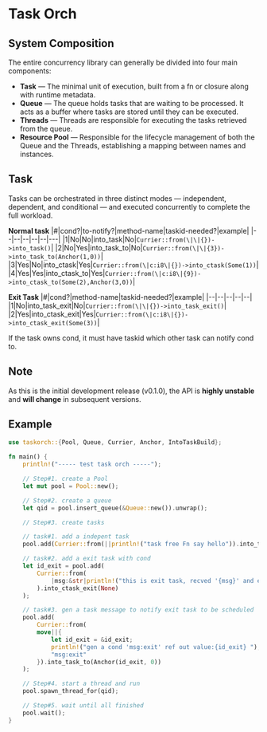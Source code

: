 # Task Orch

## System Composition
The entire concurrency library can generally be divided into four main components:

- **Task** — The minimal unit of execution, built from a fn or closure along with runtime metadata.
- **Queue** — The queue holds tasks that are waiting to be processed. It acts as a buffer where tasks are stored until they can be executed.
- **Threads** — Threads are responsible for executing the tasks retrieved from the queue.
- **Resource Pool** — Responsible for the lifecycle management of both the Queue and the Threads, establishing a mapping between names and instances.


## Task
Tasks can be orchestrated in three distinct modes — independent, dependent, and conditional — and executed concurrently to complete the full workload.

**Normal task**
|#|cond?|to-notify?|method-name|taskid-needed?|example|
|--|--|--|--|--|---|
|1|No|No|into_task|No|`Currier::from(\|\|{})->into_task()`|
|2|No|Yes|into_task_to|No|`Currier::from(\|\|{3})->into_task_to(Anchor(1,0))`|
|3|Yes|No|into_ctask|Yes|`Currier::from(\|c:i8\|{})->into_ctask(Some(1))`|
|4|Yes|Yes|into_ctask_to|Yes|`Currier::from(\|c:i8\|{9})->into_ctask_to(Some(2),Anchor(3,0))`|

**Exit Task**
|#|cond?|method-name|taskid-needed?|example|
|--|--|--|--|--|
|1|No|into_task_exit|No|`Currier::from(\|\|{})->into_task_exit()`|
|2|Yes|into_ctask_exit|Yes|`Currier::from(\|c:i8\|{})->into_ctask_exit(Some(3))`|


If the task owns cond, it must have taskid which other task can notify cond to.


## Note
As this is the initial development release (v0.1.0), the API is **highly unstable** and **will change** in subsequent versions.

## Example
```rust
use taskorch::{Pool, Queue, Currier, Anchor, IntoTaskBuild};

fn main() {
    println!("----- test task orch -----");

    // Step#1. create a Pool
    let mut pool = Pool::new();

    // Step#2. create a queue
    let qid = pool.insert_queue(&Queue::new()).unwrap();

    // Step#3. create tasks

    // task#1. add a indepent task
    pool.add(Currier::from(||println!("task free Fn say hello")).into_task());

    // task#2. add a exit task with cond
    let id_exit = pool.add(
        Currier::from(
            |msg:&str|println!("this is exit task, recved '{msg}' and exit")
        ).into_ctask_exit(None)
    );

    // task#3. gen a task message to notify exit task to be scheduled
    pool.add(
        Currier::from(
        move||{
            let id_exit = &id_exit;
            println!("gen a cond 'msg:exit' ref out value:{id_exit} ");
            "msg:exit"
        }).into_task_to(Anchor(id_exit, 0))
    );

    // Step#4. start a thread and run
    pool.spawn_thread_for(qid);

    // Step#5. wait until all finished
    pool.wait();
}
```
